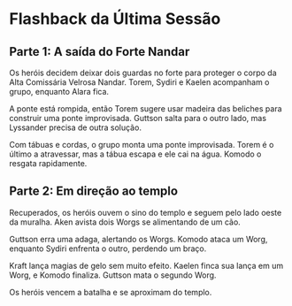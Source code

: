 # Flashback da Última Sessão

## Parte 1: A saída do Forte Nandar

Os heróis decidem deixar dois guardas no forte para proteger o corpo da Alta Comissária Velrosa Nandar. Torem, Sydiri e Kaelen acompanham o grupo, enquanto Alara fica. 

A ponte está rompida, então Torem sugere usar madeira das beliches para construir uma ponte improvisada. Guttson salta para o outro lado, mas Lyssander precisa de outra solução. 

Com tábuas e cordas, o grupo monta uma ponte improvisada. Torem é o último a atravessar, mas a tábua escapa e ele cai na água. Komodo o resgata rapidamente.

## Parte 2: Em direção ao templo

Recuperados, os heróis ouvem o sino do templo e seguem pelo lado oeste da muralha. Aken avista dois Worgs se alimentando de um cão. 

Guttson erra uma adaga, alertando os Worgs. Komodo ataca um Worg, enquanto Sydiri enfrenta o outro, perdendo um braço. 

Kraft lança magias de gelo sem muito efeito. Kaelen finca sua lança em um Worg, e Komodo finaliza. Guttson mata o segundo Worg. 

Os heróis vencem a batalha e se aproximam do templo.
